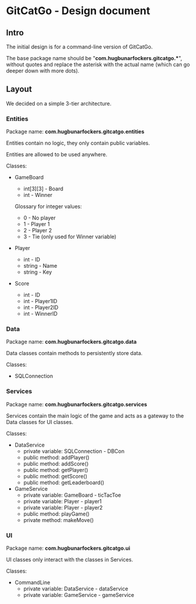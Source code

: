 # GitCatGo - Design document

##

## Intro

The initial design is for a command-line version of GitCatGo.

The base package name should be "<B>com.hugbunarfockers.gitcatgo.*</B>", without quotes and replace the asterisk with the actual name (which can go deeper down with more dots).

## Layout

We decided on a simple 3-tier architecture.

### Entities

Package name: <B>com.hugbunarfockers.gitcatgo.entities</B>

Entities contain no logic, they only contain public variables.

Entities are allowed to be used anywhere.

Classes:
 * GameBoard
 	* int[3][3] - Board
 	* int - Winner  

   Glossary for integer values:
   	* 0 - No player
   	* 1 - Player 1
   	* 2 - Player 2
   	* 3 - Tie (only used for Winner variable)
 * Player
 	* int - ID
	* string - Name
	* string - Key
 * Score
 	* int - ID
	* int - Player1ID
	* int - Player2ID
	* int - WinnerID

### Data

Package name: <B>com.hugbunarfockers.gitcatgo.data</B>

Data classes contain methods to persistently store data.

Classes:
 * SQLConnection

### Services

Package name: <B>com.hugbunarfockers.gitcatgo.services</B>

Services contain the main logic of the game and acts as a gateway to the Data classes for UI classes.

Classes:
 * DataService
 	* private variable: SQLConnection - DBCon
 	* public method: addPlayer()
 	* public method: addScore()
 	* public method: getPlayer()
 	* public method: getScore()
 	* public method: getLeaderboard()
 * GameService
 	* private variable: GameBoard - ticTacToe
 	* private variable: Player - player1
 	* private variable: Player - player2
 	* public method: playGame()
 	* private method: makeMove()

### UI

Package name: <B>com.hugbunarfockers.gitcatgo.ui</B>

UI classes only interact with the classes in Services.

Classes:
 * CommandLine
 	* private variable: DataService - dataService
 	* private variable: GameService - gameService
